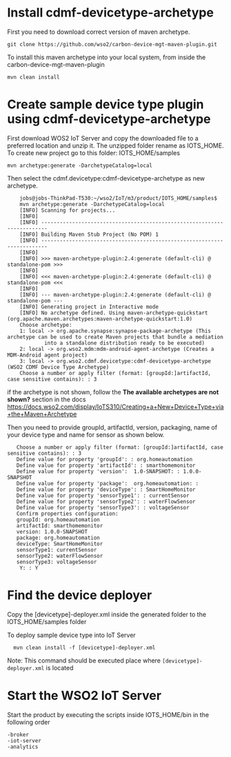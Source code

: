# Install cdmf-devicetype-archetype

First you need to download correct version of maven archetype.

    git clone https://github.com/wso2/carbon-device-mgt-maven-plugin.git


To install this maven archetype into your local system, from inside the carbon-device-mgt-maven-plugin

    mvn clean install

# Create sample device type plugin using cdmf-devicetype-archetype  

First download WOS2 IoT Server and copy the downloaded file to a preferred location and unzip it. The unzipped folder rename as IOTS_HOME.
To create new project go to this folder:  IOTS_HOME/samples
    
    mvn archetype:generate -DarchetypeCatalog=local
    
Then select the cdmf.devicetype:cdmf-devicetype-archetype as new archetype. 

        jobs@jobs-ThinkPad-T530:~/wso2/IoT/m3/product/IOTS_HOME/samples$ 
        mvn archetype:generate -DarchetypeCatalog=local
        [INFO] Scanning for projects...
        [INFO]                                                                         
        [INFO] ------------------------------------------------------------------------
        [INFO] Building Maven Stub Project (No POM) 1
        [INFO] ------------------------------------------------------------------------
        [INFO] 
        [INFO] >>> maven-archetype-plugin:2.4:generate (default-cli) @ standalone-pom >>>
        [INFO] 
        [INFO] <<< maven-archetype-plugin:2.4:generate (default-cli) @ standalone-pom <<<
        [INFO] 
        [INFO] --- maven-archetype-plugin:2.4:generate (default-cli) @ standalone-pom ---
        [INFO] Generating project in Interactive mode
        [INFO] No archetype defined. Using maven-archetype-quickstart (org.apache.maven.archetypes:maven-archetype-quickstart:1.0)
        Choose archetype:
        1: local -> org.apache.synapse:synapse-package-archetype (This archetype can be used to create Maven projects that bundle a mediation
                into a standalone distribution ready to be executed)
        2: local -> org.wso2.mdm:mdm-android-agent-archetype (Creates a MDM-Android agent project)
        3: local -> org.wso2.cdmf.devicetype:cdmf-devicetype-archetype (WSO2 CDMF Device Type Archetype)
        Choose a number or apply filter (format: [groupId:]artifactId, case sensitive contains): : 3

 if the archetype is not shown, follow the **The available archetypes are not shown?** section in the  docs https://docs.wso2.com/display/IoTS310/Creating+a+New+Device+Type+via+the+Maven+Archetype

 Then you need to provide groupId, artifactId, version, packaging, name of your device type and name for sensor as shown below.
 
       Choose a number or apply filter (format: [groupId:]artifactId, case sensitive contains): : 3
       Define value for property 'groupId': : org.homeautomation
       Define value for property 'artifactId': : smarthomemonitor
       Define value for property 'version':  1.0-SNAPSHOT: : 1.0.0-SNAPSHOT
       Define value for property 'package':  org.homeautomation: : 
       Define value for property 'deviceType': : SmartHomeMonitor
       Define value for property 'sensorType1': : currentSensor
       Define value for property 'sensorType2': : waterFlowSensor
       Define value for property 'sensorType3': : voltageSensor
       Confirm properties configuration:
       groupId: org.homeautomation
       artifactId: smarthomemonitor
       version: 1.0.0-SNAPSHOT
       package: org.homeautomation
       deviceType: SmartHomeMonitor
       sensorType1: currentSensor
       sensorType2: waterFlowSensor
       sensorType3: voltageSensor
        Y: : Y



# Find the device deployer

Copy the [devicetype]-deployer.xml inside the generated folder to the IOTS_HOME/samples folder


To deploy sample device type into IoT Server

      mvn clean install -f [devicetype]-deployer.xml
      
Note: This command should be executed place where `[devicetype]-deployer.xml` is located

# Start the WSO2 IoT Server

Start the product by executing the scripts inside  IOTS_HOME/bin in the following order

    -broker
    -iot-server
    -analytics


